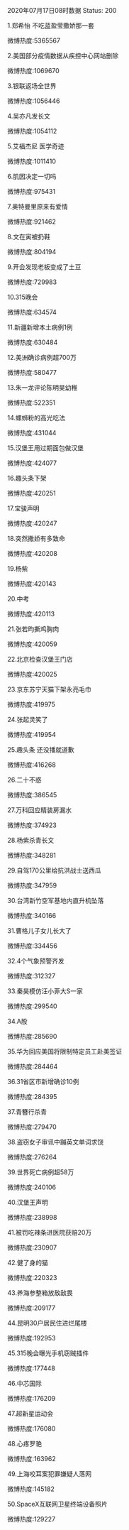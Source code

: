 2020年07月17日08时数据
Status: 200

1.郑希怡 不吃蓝盈莹撒娇那一套

微博热度:5365567

2.美国部分疫情数据从疾控中心网站删除

微博热度:1069670

3.银联返场全世界

微博热度:1056446

4.吴亦凡发长文

微博热度:1054112

5.艾福杰尼 医学奇迹

微博热度:1011410

6.肌因决定一切吗

微博热度:975431

7.奥特曼里原来有爱情

微博热度:921462

8.文在寅被扔鞋

微博热度:804194

9.开会发现老板变成了土豆

微博热度:729983

10.315晚会

微博热度:634574

11.新疆新增本土病例1例

微博热度:630484

12.美洲确诊病例超700万

微博热度:580477

13.朱一龙评论陈明昊幼稚

微博热度:522351

14.螺蛳粉的高光吃法

微博热度:431044

15.汉堡王用过期面包做汉堡

微博热度:424077

16.趣头条下架

微博热度:420251

17.宝骏声明

微博热度:420247

18.突然撒娇有多致命

微博热度:420208

19.杨紫

微博热度:420143

20.中考

微博热度:420113

21.张若昀撕鸡胸肉

微博热度:420059

22.北京检查汉堡王门店

微博热度:420025

23.京东苏宁天猫下架永亮毛巾

微博热度:419975

24.张起灵笑了

微博热度:419954

25.趣头条 还没播就道歉

微博热度:416268

26.二十不惑

微博热度:386545

27.万科回应精装房漏水

微博热度:374923

28.杨紫杀青长文

微博热度:348281

29.自驾170公里给抗洪战士送西瓜

微博热度:347959

30.台湾新竹空军基地内直升机坠落

微博热度:340166

31.曹格儿子女儿长大了

微博热度:334456

32.4个气象预警齐发

微博热度:312327

33.秦昊模仿汪小菲大S一家

微博热度:299540

34.A股

微博热度:285690

35.华为回应美国将限制特定员工赴美签证

微博热度:284464

36.31省区市新增确诊10例

微博热度:284395

37.青簪行杀青

微博热度:279470

38.盗窃女子审讯中蹦英文单词求饶

微博热度:276264

39.世界死亡病例超58万

微博热度:240106

40.汉堡王声明

微博热度:238998

41.被罚吃辣条进医院获赔20万

微博热度:230907

42.健了身的猫

微博热度:220323

43.养海参整箱放敌敌畏

微博热度:209177

44.昆明30户居民住进烂尾楼

微博热度:192953

45.315晚会曝光手机窃贼插件

微博热度:177448

46.中芯国际

微博热度:176209

47.超新星运动会

微博热度:176080

48.心疼罗艳

微博热度:163962

49.上海咬耳案犯罪嫌疑人落网

微博热度:145182

50.SpaceX互联网卫星终端设备照片

微博热度:129227

